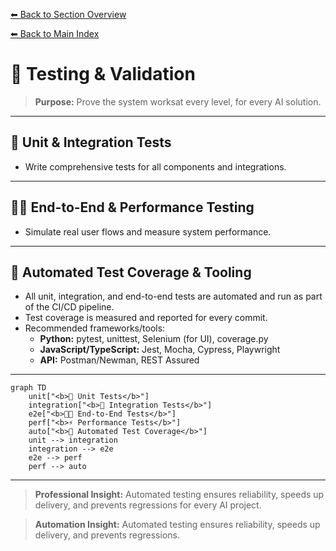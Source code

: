 [⬅ Back to Section Overview](README.md)

[⬅ Back to Main Index](../../INDEX.md)

# 🧪 Testing & Validation

> **Purpose:**
> Prove the system worksat every level, for every AI solution.

---

## 🧪 Unit & Integration Tests

- Write comprehensive tests for all components and integrations.

---

## 🧑‍💻 End-to-End & Performance Testing

- Simulate real user flows and measure system performance.

---

## 🤖 Automated Test Coverage & Tooling

- All unit, integration, and end-to-end tests are automated and run as part of the CI/CD pipeline.
- Test coverage is measured and reported for every commit.
- Recommended frameworks/tools:
  - **Python:** pytest, unittest, Selenium (for UI), coverage.py
  - **JavaScript/TypeScript:** Jest, Mocha, Cypress, Playwright
  - **API:** Postman/Newman, REST Assured

---

```mermaid
graph TD
    unit["<b>🧪 Unit Tests</b>"]
    integration["<b>🔗 Integration Tests</b>"]
    e2e["<b>🧑‍💻 End-to-End Tests</b>"]
    perf["<b>⚡ Performance Tests</b>"]
    auto["<b>🤖 Automated Test Coverage</b>"]
    unit --> integration
    integration --> e2e
    e2e --> perf
    perf --> auto
```

---

> **Professional Insight:**
> Automated testing ensures reliability, speeds up delivery, and prevents regressions for every AI project.

> **Automation Insight:**
> Automated testing ensures reliability, speeds up delivery, and prevents regressions.

